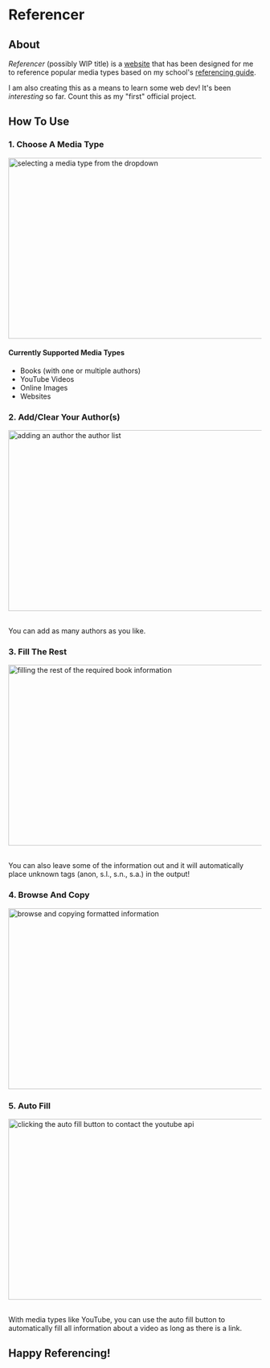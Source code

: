 # Referencer

## About

_Referencer_ (possibly WIP title) is a [website](https://tirtstan.github.io/Referencer/) that has been designed for me to reference popular media types based on my school's [referencing guide](https://irp.cdn-website.com/271d35b6/files/uploaded/The%20IIE%20Harvard%20Style%20Reference%20Guide%20-%20Adapted%20for%20The%20IIE%202024-f52fbd5a.pdf).

I am also creating this as a means to learn some web dev! It's been _interesting_ so far. Count this as my "first" official project.

## How To Use

### 1. Choose A Media Type

<img src="src/gifs/readme/media-types.gif" width="640" height="360" alt="selecting a media type from the dropdown"/>

#### Currently Supported Media Types

-   Books (with one or multiple authors)
-   YouTube Videos
-   Online Images
-   Websites

### 2. Add/Clear Your Author(s)

<img src="src/gifs/readme/author-list.gif" width="640" height="360" alt="adding an author the author list"/>

<br>You can add as many authors as you like.

### 3. Fill The Rest

<img src="src/gifs/readme/book-fill.gif" width="640" height="360" alt="filling the rest of the required book information"/>

<br>You can also leave some of the information out and it will automatically place unknown tags (anon, s.l., s.n., s.a.) in the output!

### 4. Browse And Copy

<img src="src/gifs/readme/reference-info.gif" width="640" height="360" alt="browse and copying formatted information"/>

### 5. Auto Fill

<img src="src/gifs/readme/auto-fill.gif" width="640" height="360" alt="clicking the auto fill button to contact the youtube api"/>

<br>With media types like YouTube, you can use the auto fill button to automatically fill all information about a video as long as there is a link.

## Happy Referencing!
